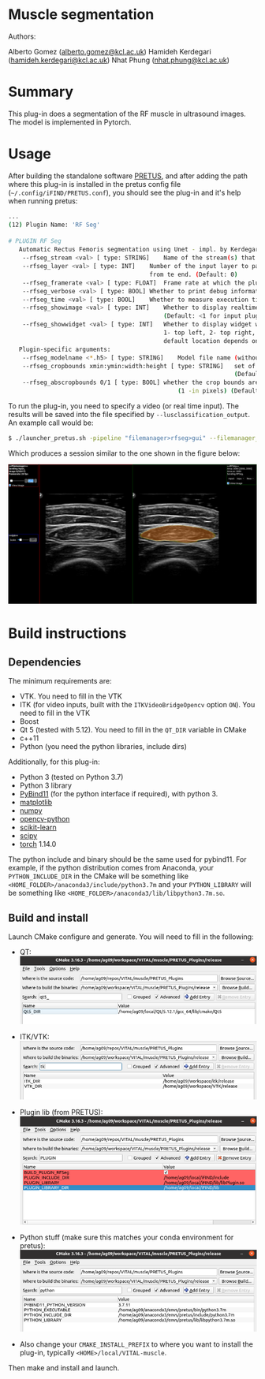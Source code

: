# Muscle segmentation 

Authors: 

Alberto Gomez (alberto.gomez@kcl.ac.uk)
Hamideh Kerdegari (hamideh.kerdegari@kcl.ac.uk)
Nhat Phung (nhat.phung@kcl.ac.uk)

# Summary

This plug-in does a segmentation of the RF muscle in ultrasound images. The model is implemented in Pytorch.



# Usage

After building the standalone software [PRETUS](https://github.com/gomezalberto/pretus), and after adding the path where this plug-in is installed in the pretus config file (`~/.config/iFIND/PRETUS.conf`), you should see the plug-in and it's help when running pretus:

```bash
...
(12) Plugin Name: 'RF Seg'

# PLUGIN RF Seg
   Automatic Rectus Femoris segmentation using Unet - impl. by Kerdegari et al.
	--rfseg_stream <val> [ type: STRING]	Name of the stream(s) that this plug-in takes as input. (Default: ) 
	--rfseg_layer <val> [ type: INT]	Number of the input layer to pass to the processing task. If negative, starts 
                                 		from te end. (Default: 0) 
	--rfseg_framerate <val> [ type: FLOAT]	Frame rate at which the plugin does the work. (Default: 20) 
	--rfseg_verbose <val> [ type: BOOL]	Whether to print debug information (1) or not (0). (Default: 0) 
	--rfseg_time <val> [ type: BOOL]	Whether to measure execution time (1) or not (0). (Default: 0) 
	--rfseg_showimage <val> [ type: INT]	Whether to display realtime image outputs in the central window (1) or not (0). 
                                     		(Default: <1 for input plugins, 0 for the rest>) 
	--rfseg_showwidget <val> [ type: INT]	Whether to display widget with plugin information (1-4) or not (0). Location is 
                                      		1- top left, 2- top right, 3-bottom left, 4-bottom right. (Default: visible, 
                                      		default location depends on widget.) 
   Plugin-specific arguments:
	--rfseg_modelname <*.h5> [ type: STRING]	Model file name (without folder). (Default: model_5l_AugPlus.pth) 
	--rfseg_cropbounds xmin:ymin:width:height [ type: STRING]	set of four colon-delimited numbers with the pixels to define the crop bounds 
                                                          		(Default: 0.25:0.2:0.55:0.65) 
	--rfseg_abscropbounds 0/1 [ type: BOOL]	whether the crop bounds are provided in relative values (0 - in %) or absolute 
                                        		(1 -in pixels) (Default: 0) 

```

To run the plug-in, you need to specify a video (or real time input). The results will be saved into the file specified by `--lusclassification_output`. An example call would be:

```bash
$ ./launcher_pretus.sh -pipeline "filemanager>rfseg>gui" --filemanager_input ~/data/VITAL/muscle/lumify/ --filemanager_extension png --filemanager_checkMhdConsistency 0 --filemanager_loop 1

```

Which produces a session similar to the one shown in the figure below:

![pretus](art/pretus-rfseg.png)


# Build instructions

## Dependencies

The minimum requirements are:


* VTK. You need to fill in the VTK
* ITK (for video inputs, built with the `ITKVideoBridgeOpencv` option `ON`).  You need to fill in the VTK
* Boost
* Qt 5 (tested with 5.12). You need to fill in the `QT_DIR` variable in CMake
* c++11
* Python (you need the python libraries, include dirs)

Additionally, for this plug-in: 

* Python 3 (tested on Python 3.7) 
* Python 3 library
* [PyBind11](https://pybind11.readthedocs.io/en/stable/advanced/cast/overview.html) (for the python interface if required), with python 3.
* [matplotlib]()
* [numpy]()
* [opencv-python]()
* [scikit-learn]()
* [scipy]()
* [torch]() 1.14.0


The python include and binary should be the same used for pybind11. For example, if the python distribution comes from Anaconda, your `PYTHON_INCLUDE_DIR` in the CMake will be something like `<HOME_FOLDER>/anaconda3/include/python3.7m` and your `PYTHON_LIBRARY` will be something like `<HOME_FOLDER>/anaconda3/lib/libpython3.7m.so`.

## Build and install

Launch CMake configure and generate. You will need to fill in the following:

* QT:
![qt](art/qt5.png)

* ITK/VTK:
![qt](art/itkvtk.png)

* Plugin lib (from PRETUS):
![qt](art/plugin.png)

* Python stuff (make sure this matches your conda environment for pretus):
![qt](art/python.png)

* Also change your `CMAKE_INSTALL_PREFIX` to where you want to install the plug-in, typically `<HOME>/local/VITAL-muscle`.

Then make and install and launch.





